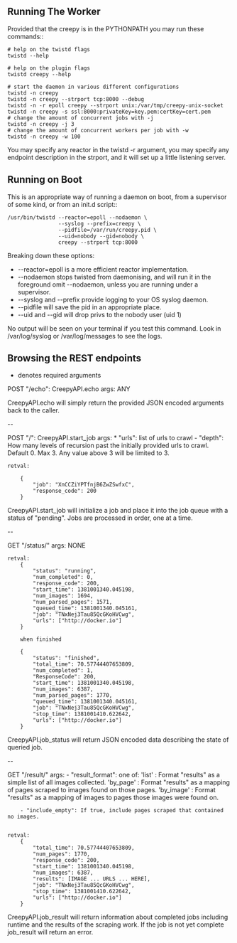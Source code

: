 
Running The Worker
-------------------

Provided that the creepy is in the PYTHONPATH you may run these commands::

    # help on the twistd flags
    twistd --help

    # help on the plugin flags
    twistd creepy --help

    # start the daemon in various different configurations
    twistd -n creepy
    twistd -n creepy --strport tcp:8000 --debug
    twistd -n -r epoll creepy --strport unix:/var/tmp/creepy-unix-socket
    twistd -n creepy -s ssl:8000:privateKey=key.pem:certKey=cert.pem
    # change the amount of concurrent jobs with -j
    twistd -n creepy -j 3
    # change the amount of concurrent workers per job with -w
    twistd -n creepy -w 100


You may specify any reactor in the twistd -r argument, you may specify any
endpoint description in the strport, and it will set up a little listening
server.

Running on Boot
---------------

This is an appropriate way of running a daemon on boot, from a supervisor of 
some kind, or from an init.d script::

    /usr/bin/twistd --reactor=epoll --nodaemon \
                    --syslog --prefix=creepy \
                    --pidfile=/var/run/creepy.pid \
                    --uid=nobody --gid=nobody \
                    creepy --strport tcp:8000

Breaking down these options:
    
 * --reactor=epoll is a more efficient reactor implementation.
 * --nodaemon stops twisted from daemonising, and will run it in the foreground
   omit --nodaemon, unless you are running under a supervisor.
 * --syslog and --prefix provide logging to your OS syslog daemon.
 * --pidfile will save the pid in an appropriate place.
 * --uid and --gid will drop privs to the nobody user (uid 1)

No output will be seen on your terminal if you test this command. Look in
/var/log/syslog or /var/log/messages to see the logs.


Browsing the REST endpoints
---------------------------

* denotes required arguments

POST "/echo": CreepyAPI.echo
    args:
        ANY

CreepyAPI.echo will simply return the provided JSON encoded arguments back to
the caller.

--

POST "/": CreepyAPI.start_job
    args:
        * "urls": list of urls to crawl
        - "depth": How many levels of recursion past the initially provided
           urls to crawl. Default 0. Max 3. Any value above 3 will be limited
           to 3.

    retval:

        {
            "job": "XnCCZiYPTfnjB6ZwZSwfxC",
            "response_code": 200
        }

CreepyAPI.start_job will initialize a job and place it into the job queue with
a status of "pending". Jobs are processed in order, one at a time.

--

GET "/status/<job id>"
    args:
        NONE

    retval:
        {
            "status": "running",
            "num_completed": 0,
            "response_code": 200,
            "start_time": 1381001340.045198,
            "num_images": 1694,
            "num_parsed_pages": 1571,
            "queued_time": 1381001340.045161,
            "job": "TNxNej3Tau85QcGKoHVCwg",
            "urls": ["http://docker.io"]
        }

        when finished

        {
            "status": "finished",
            "total_time": 70.57744407653809,
            "num_completed": 1,
            "ResponseCode": 200,
            "start_time": 1381001340.045198,
            "num_images": 6387,
            "num_parsed_pages": 1770,
            "queued_time": 1381001340.045161,
            "job": "TNxNej3Tau85QcGKoHVCwg",
            "stop_time": 1381001410.622642,
            "urls": ["http://docker.io"]
        }        

CreepyAPI.job_status will return JSON encoded data describing the state of queried job.

--

GET "/result/<job id>"
    args:
        - "result_format": one of:
            'list' : Format "results" as a simple list of all images collected.
            'by_page' : Format "results" as a mapping of pages scraped to images found on those pages.
            'by_image' : Format "results" as a mapping of images to pages those images were found on.

        - "include_empty": If true, include pages scraped that contained no images.


    retval:
        {
            "total_time": 70.57744407653809,
            "num_pages": 1770,
            "response_code": 200,
            "start_time": 1381001340.045198,
            "num_images": 6387,
            "results": [IMAGE ... URLS ... HERE],
            "job": "TNxNej3Tau85QcGKoHVCwg",
            "stop_time": 1381001410.622642,
            "urls": ["http://docker.io"]
        }

CreepyAPI.job_result will return information about completed jobs including
runtime and the results of the scraping work. If the job is not yet complete
job_result will return an error.
